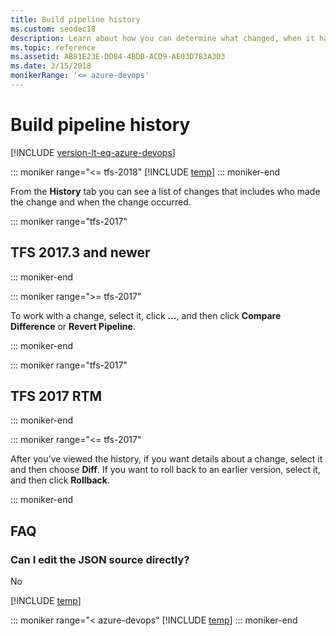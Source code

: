 ```yaml
---
title: Build pipeline history
ms.custom: seodec18
description: Learn about how you can determine what changed, when it happened, and who did it on Azure Pipelines and Team Foundation Server (TFS).
ms.topic: reference
ms.assetid: AB81E23E-DD84-4BDB-ACD9-AE03D783A303
ms.date: 3/15/2018
monikerRange: '<= azure-devops'
---
```


# Build pipeline history

[!INCLUDE [version-lt-eq-azure-devops](../../includes/version-lt-eq-azure-devops.md)]

::: moniker range="<= tfs-2018"
[!INCLUDE [temp](../includes/concept-rename-note.md)]
::: moniker-end

From the **History** tab you can see a list of changes that includes who made the change and when the change occurred.

::: moniker range="tfs-2017"

## TFS 2017.3 and newer

::: moniker-end

::: moniker range=">= tfs-2017"

To work with a change, select it, click **...**, and then click **Compare Difference** or **Revert Pipeline**.

::: moniker-end

::: moniker range="tfs-2017"

## TFS 2017 RTM

::: moniker-end

::: moniker range="<= tfs-2017"

After you've viewed the history, if you want details about a change, select it and then choose **Diff**. If you want to roll back to an earlier version, select it, and then click **Rollback**.

::: moniker-end

## FAQ 

<!-- BEGINSECTION class="md-qanda" -->

### Can I edit the JSON source directly?

No

[!INCLUDE [temp](../includes/qa-agents.md)]

::: moniker range="< azure-devops"
[!INCLUDE [temp](../includes/qa-versions.md)]
::: moniker-end

<!-- ENDSECTION -->
